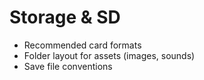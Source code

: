 # Storage & SD

- Recommended card formats
- Folder layout for assets (images, sounds)
- Save file conventions